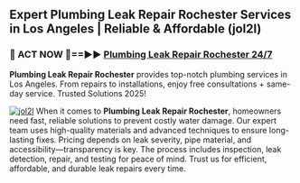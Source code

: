## Expert Plumbing Leak Repair Rochester Services in Los Angeles | Reliable & Affordable (jol2l)  

<h3>🚿 ACT NOW 🌟==►► <a href="https://tinyurl.com/2ne6vx2x" rel="nofollow">Plumbing Leak Repair Rochester 24/7</a></h3>

**Plumbing Leak Repair Rochester** provides top-notch plumbing services in Los Angeles. From repairs to installations, enjoy free consultations + same-day service. Trusted Solutions 2025!

[![jol2l](https://i.imgur.com/4PFF4AK.jpeg)](https://tinyurl.com/2ne6vx2x)
When it comes to **Plumbing Leak Repair Rochester**, homeowners need fast, reliable solutions to prevent costly water damage. Our expert team uses high-quality materials and advanced techniques to ensure long-lasting fixes. Pricing depends on leak severity, pipe material, and accessibility—transparency is key. The process includes inspection, leak detection, repair, and testing for peace of mind. Trust us for efficient, affordable, and durable leak repairs every time.